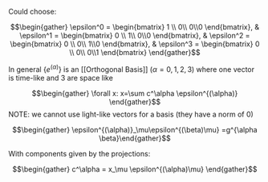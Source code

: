 Could choose: 

$$\begin{gather} \epsilon^0 = \begin{bmatrix} 1 \\ 0\\ 0\\0 \end{bmatrix}, & \epsilon^1 = \begin{bmatrix} 0 \\ 1\\ 0\\0 \end{bmatrix}, & \epsilon^2 = \begin{bmatrix} 0 \\ 0\\ 1\\0 \end{bmatrix}, & \epsilon^3 = \begin{bmatrix} 0 \\ 0\\ 0\\1 \end{bmatrix} \end{gather}$$

In general $\{e^{(\alpha)}\}$ is an [[Orthogonal Basis]] $(\alpha = 0,1,2,3)$ where one vector is time-like and 3 are space like

$$\begin{gather} \forall x: x=\sum c^\alpha \epsilon^{(\alpha)} \end{gather}$$
NOTE: we cannot use light-like vectors for a basis (they have a norm of 0)

$$\begin{gather} \epsilon^{(\alpha)}_\mu\epsilon^{(\beta)\mu} =g^{\alpha \beta}\end{gather}$$

With components given by the projections: 

$$\begin{gather} c^\alpha = x_\mu \epsilon^{(\alpha)\mu} \end{gather}$$